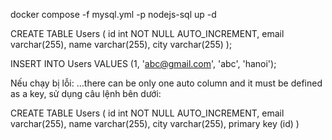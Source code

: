 docker compose -f mysql.yml -p nodejs-sql up -d

CREATE TABLE Users (
id int NOT NULL AUTO_INCREMENT,
email varchar(255),
name varchar(255),
city varchar(255)
);

INSERT INTO Users VALUES (1, 'abc@gmail.com', 'abc', 'hanoi');

Nếu chạy bị lỗi: …there can be only one auto column and it must be defined as a key, sử
dụng câu lệnh bên dưới:

CREATE TABLE Users (
id int NOT NULL AUTO_INCREMENT,
email varchar(255),
name varchar(255),
city varchar(255),
primary key (id)
)
